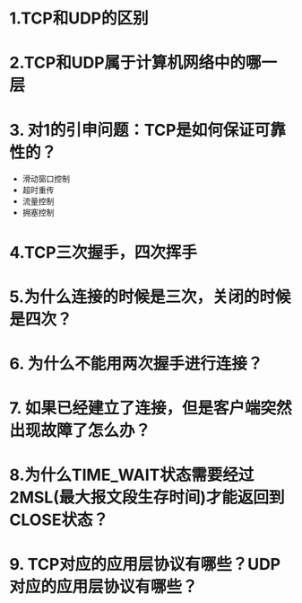 # 1.TCP和UDP的区别

# 2.TCP和UDP属于计算机网络中的哪一层

# 3. 对1的引申问题：TCP是如何保证可靠性的？

- 滑动窗口控制
- 超时重传
- 流量控制
- 拥塞控制

# 4.TCP三次握手，四次挥手

# 5.为什么连接的时候是三次，关闭的时候是四次？

# 6. 为什么不能用两次握手进行连接？

# 7. 如果已经建立了连接，但是客户端突然出现故障了怎么办？

# 8.为什么TIME_WAIT状态需要经过2MSL(最大报文段生存时间)才能返回到CLOSE状态？

# 9. TCP对应的应用层协议有哪些？UDP对应的应用层协议有哪些？

